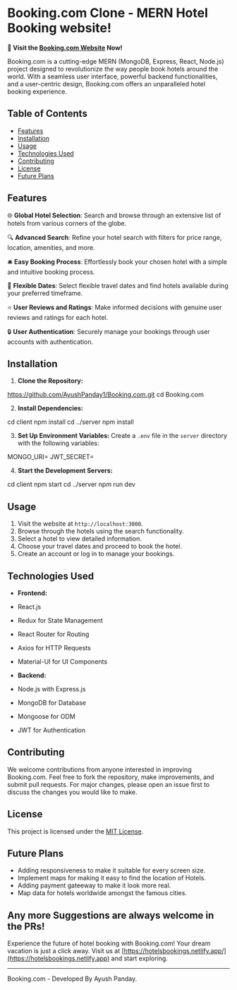 # Booking.com Clone - MERN Hotel Booking website!

**🚀 Visit the [Booking.com Website](https://bookingg.vercel.app/) Now!**

Booking.com is a cutting-edge MERN (MongoDB, Express, React, Node.js) project designed to revolutionize the way people book hotels around the world. With a seamless user interface, powerful backend functionalities, and a user-centric design, Booking.com offers an unparalleled hotel booking experience.

## Table of Contents

- [Features](#features)
- [Installation](#installation)
- [Usage](#usage)
- [Technologies Used](#technologies-used)
- [Contributing](#contributing)
- [License](#license)
- [Future Plans](#future-plans)

## Features

🌐 **Global Hotel Selection**: Search and browse through an extensive list of hotels from various corners of the globe.

🔍 **Advanced Search**: Refine your hotel search with filters for price range, location, amenities, and more.

🛎️ **Easy Booking Process**: Effortlessly book your chosen hotel with a simple and intuitive booking process.

📅 **Flexible Dates**: Select flexible travel dates and find hotels available during your preferred timeframe.

⭐ **User Reviews and Ratings**: Make informed decisions with genuine user reviews and ratings for each hotel.

🔒 **User Authentication**: Securely manage your bookings through user accounts with authentication.

## Installation

1. **Clone the Repository:**

https://github.com/AyushPanday1/Booking.com.git
cd Booking.com

2. **Install Dependencies:**
   
cd client
npm install
cd ../server
npm install

3. **Set Up Environment Variables:**
Create a `.env` file in the `server` directory with the following variables:

MONGO_URI=<your-mongodb-uri>
JWT_SECRET=<your-jwt-secret>

4. **Start the Development Servers:**
   
cd client
npm start
cd ../server
npm run dev


## Usage

1. Visit the website at `http://localhost:3000`.
2. Browse through the hotels using the search functionality.
3. Select a hotel to view detailed information.
4. Choose your travel dates and proceed to book the hotel.
5. Create an account or log in to manage your bookings.

## Technologies Used

- **Frontend:**
- React.js
- Redux for State Management
- React Router for Routing
- Axios for HTTP Requests
- Material-UI for UI Components

- **Backend:**
- Node.js with Express.js
- MongoDB for Database
- Mongoose for ODM
- JWT for Authentication


## Contributing

We welcome contributions from anyone interested in improving Booking.com. Feel free to fork the repository, make improvements, and submit pull requests. For major changes, please open an issue first to discuss the changes you would like to make.

## License

This project is licensed under the [MIT License](LICENSE).


## Future Plans

- Adding responsiveness to make it suitable for every screen size.
- Implement maps for making it easy to find the location of Hotels.
- Adding payment gateeway to make it look more real.
- Map data for hotels worldwide amongst the famous cities.

Any more Suggestions are always welcome in the PRs!
---

Experience the future of hotel booking with Booking.com! Your dream vacation is just a click away. Visit us at [https://hotelsbookings.netlify.app/](https://hotelsbookings.netlify.app) and start exploring. 


---

Booking.com - Developed By Ayush Panday.
